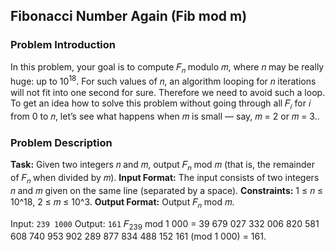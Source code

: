 ## Fibonacci Number Again (Fib mod m)

### Problem Introduction
In this problem, your goal is to compute 𝐹<sub>𝑛</sub> modulo 𝑚, where 𝑛 may be really huge: up to 10<sup>18</sup>. For such
values of 𝑛, an algorithm looping for 𝑛 iterations will not fit into one second for sure. Therefore we need to
avoid such a loop.
To get an idea how to solve this problem without going through all 𝐹<sub>𝑖</sub> for 𝑖 from 0 to 𝑛, let’s see what
happens when 𝑚 is small — say, 𝑚 = 2 or 𝑚 = 3..

### Problem Description

**Task:** Given two integers 𝑛 and 𝑚, output 𝐹<sub>𝑛</sub> mod 𝑚 (that is, the remainder of 𝐹<sub>𝑛</sub> when divided by 𝑚).
**Input Format:** The input consists of two integers 𝑛 and 𝑚 given on the same line (separated by a space).
**Constraints:** 1 ≤ 𝑛 ≤ 10^18, 2 ≤ 𝑚 ≤ 10^3.
**Output Format:** Output 𝐹<sub>𝑛</sub> mod 𝑚.

Input:
```239 1000```
Output:
```161```
𝐹<sub>239</sub> mod 1 000 = 39 679 027 332 006 820 581 608 740 953 902 289 877 834 488 152 161 (mod 1 000) = 161.



